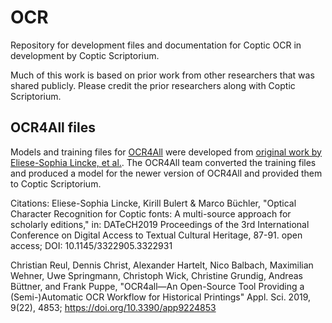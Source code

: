 # OCR
Repository for development files and documentation for Coptic OCR in development by Coptic Scriptorium. 

Much of this work is based on prior work from other researchers that was shared publicly. Please credit the prior researchers along with Coptic Scriptorium.

## OCR4All files
Models and training files for [OCR4All](https://www.ocr4all.org/) were developed from [original work by Eliese-Sophia Lincke, et al.](https://vcs.etrap.eu/Coptic-OCR/datasets). The OCR4All team converted the training files and produced a model for the newer version of OCR4All and provided them to Coptic Scriptorium.

Citations:
Eliese-Sophia Lincke, Kirill Bulert & Marco Büchler, "Optical Character Recognition for Coptic fonts: A multi-source approach for scholarly editions," in: DATeCH2019 Proceedings of the 3rd International Conference on Digital Access to Textual Cultural Heritage, 87-91. open access; DOI: 10.1145/3322905.3322931

Christian Reul, Dennis Christ, Alexander Hartelt, Nico Balbach, Maximilian Wehner, Uwe Springmann, Christoph Wick, Christine Grundig, Andreas Büttner, and Frank Puppe, "OCR4all—An Open-Source Tool Providing a (Semi-)Automatic OCR Workflow for Historical Printings" Appl. Sci. 2019, 9(22), 4853; https://doi.org/10.3390/app9224853
